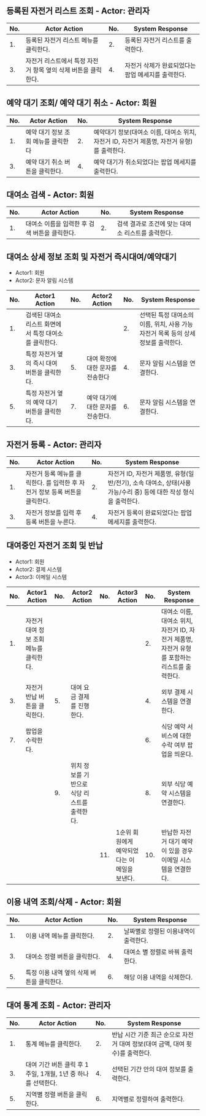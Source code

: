 ## 등록된 자전거 리스트 조회 - Actor: 관리자

| No. | Actor Action | No. | System Response |
| --- | --- | --- | --- |
| 1. | 등록된 자전거 리스트 메뉴를 클릭한다. | 2. | 등록된 자전거 리스트를 출력한다. |
| 3. | 자전거 리스트에서 특정 자전거 항목 옆의 삭제 버튼을 클릭한다. | 4. | 자전거 삭제가 완료되었다는 팝업 메세지를 출력한다. |


## 예약 대기 조회/ 예약 대기 취소 - Actor: 회원

| No. | Actor Action | No. | System Response |
| --- | --- | --- | --- |
| 1. | 예약 대기 정보 조회 메뉴를 클릭한다 | 2. | 예약대기 정보(대여소 이름, 대여소 위치, 자전거 ID, 자전거 제품명, 자전거 유형)를 출력한다. |
| 3. | 예약 대기 취소 버튼을 클릭한다. | 4. | 예약 대기가 취소되었다는 팝업 메세지를 출력한다. |

## 대여소 검색 - Actor: 회원

| No. | Actor Action | No. | System Response |
| --- | --- | --- | --- |
| 1. | 대여소 이름을 입력한 후 검색 버튼을 클릭한다. | 2. | 검색 결과로 조건에 맞는 대여소 리스트를 출력한다. |

## 대여소 상세 정보 조회 및 자전거 즉시대여/예약대기

- Actor1: 회원
- Actor2: 문자 알림 시스템

| No. | Actor1 Action | No. | Actor2 Action | No. | System Response |
| --- | --- | --- | --- | --- | --- |
| 1. | 검색된 대여소 리스트 화면에서 특정 대여소를 클릭한다. |  |  | 2. | 선택된 특정 대여소의 이름, 위치, 사용 가능 자전거 목록 등의 상세 정보를 출력한다. |
| 3. | 특정 자전거 옆의 즉시 대여 버튼을 클릭한다. | 5. | 대여 확정에 대한 문자를 전송한다 | 4. | 문자 알림 시스템을 연결한다. |
| 5. | 특정 자전거 옆의 예약 대기 버튼을 클릭한다. | 7. | 예약 대기에 대한 문자를 전송한다. | 6. | 문자 알림 시스템을 연결한다. |

## 자전거 등록 - Actor: 관리자

| No. | Actor Action | No. | System Response |
| --- | --- | --- | --- |
| 1. | 자전거 등록 메뉴를 클릭한다. 를 입력한 후 자전거 정보 등록 버튼을 클릭한다. | 2. | 자전거 ID, 자전거 제품명, 유형(일반/전기), 소속 대여소, 상태(사용 가능/수리 중) 등에 대한 작성 형식을 출력한다. |
| 3.  | 자전거 정보를 입력 후 등록 버튼을 누른다. | 4. | 자전거 등록이 완료되었다는 팝업 메세지를 출력한다. |

## 대여중인 자전거 조회 및 반납

- Actor1: 회원
- Actor2: 결제 시스템
- Actor3: 이메일 시스템

| No. | Actor1 Action | No. | Actor2 Action | No. | Actor3 Action | No. | System Response |
| --- | --- | --- | --- | --- | --- | --- | --- |
| 1. | 자전거 대여 정보 조회 메뉴를 클릭한다. |  |  |  |  | 2. |  대여소 이름, 대여소 위치, 자전거 ID, 자전거 제품명, 자전거 유형를 포함하는 리스트를 출력한다.  |
| 3. | 자전거 반납 버튼을 클릭한다. | 5. | 대여 요금 결제를 진행한다. |  |  | 4. | 외부 결제 시스템을 연결한다. |
| 7. | 팝업을 수락한다. |  |  |  |  | 6. | 식당 예약 서비스에 대한 수락 여부 팝업을 띄운다. |
|  |  | 9. | 위치 정보를 기반으로 식당 리스트를 출력한다. |  |  | 8. | 외부 식당 예약 시스템을 연결한다. |
|  |  |  |  | 11. | 1순위 회원에게 예약되었다는 이메일을 보낸다. | 10. | 반납한 자전거 대기 예약이 있을 경우 이메일 시스템을 연결한다. |

## 이용 내역 조회/삭제 - Actor: 회원

| No. | Actor Action | No. | System Response |
| --- | --- | --- | --- |
| 1. | 이용 내역 메뉴를 클릭한다. | 2. | 날짜별로 정렬된 이용내역이 출력한다. |
| 3. | 대여소 정렬 버튼을 클릭한다. | 4. | 대여소 별 정렬로 바꿔 출력한다. |
| 5. | 특정 이용 내역 옆의 삭제 버튼을 클릭한다. | 6. | 해당 이용 내역을 삭제한다. |

## 대여 통계 조회 - Actor: 관리자

| No. | Actor Action | No. | System Response |
| --- | --- | --- | --- |
| 1. | 통계 메뉴를 클릭한다. | 2. | 반납 시간 기준 최근 순으로 자전거 대여 정보(대여 금액, 대여 횟수)를 출력한다. |
| 3. | 대여 기간 버튼 클릭 후 1주일, 1개월, 1년 중 하나를 선택한다. | 4. | 선택된 기간 안의 대여 정보를 출력한다. |
| 5. | 지역별 정렬 버튼을 클릭한다. | 6. | 지역별로 정렬하여 출력한다. |